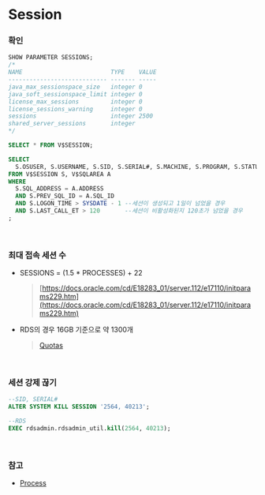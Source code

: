Session
===

### 확인
```sql
SHOW PARAMETER SESSIONS;
/*
NAME                         TYPE    VALUE 
---------------------------- ------- ----- 
java_max_sessionspace_size   integer 0     
java_soft_sessionspace_limit integer 0     
license_max_sessions         integer 0     
license_sessions_warning     integer 0     
sessions                     integer 2500  
shared_server_sessions       integer
*/

SELECT * FROM V$SESSION;

SELECT
  S.OSUSER, S.USERNAME, S.SID, S.SERIAL#, S.MACHINE, S.PROGRAM, S.STATUS, S.LOGON_TIME, S.LAST_CALL_ET, A.SQL_TEXT
FROM V$SESSION S, V$SQLAREA A
WHERE
  S.SQL_ADDRESS = A.ADDRESS
  AND S.PREV_SQL_ID = A.SQL_ID
  AND S.LOGON_TIME > SYSDATE - 1 --세션이 생성되고 1일이 넘었을 경우
  AND S.LAST_CALL_ET > 120       --세션이 비활성화된지 120초가 넘었을 경우
;
```

<br>

### 최대 접속 세션 수
* SESSIONS = (1.5 * PROCESSES) + 22
  >[https://docs.oracle.com/cd/E18283_01/server.112/e17110/initparams229.htm](https://docs.oracle.com/cd/E18283_01/server.112/e17110/initparams229.htm)
* RDS의 경우 16GB 기준으로 약 1300개
  >[Quotas](../../aws/rds/oracle/quotas/README.md)

<br>

### 세션 강제 끊기
```sql
--SID, SERIAL#
ALTER SYSTEM KILL SESSION '2564, 40213';

--RDS
EXEC rdsadmin.rdsadmin_util.kill(2564, 40213);
```

<br>

### 참고
* [Process](../process/README.md)

<br>
